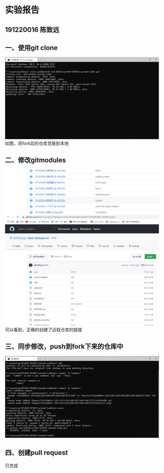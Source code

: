 # 实验报告

## 191220016     陈致远

## 一、使用git clone
![](ref/1.png)
如图，将fork后的仓库克隆到本地

## 二、修改gitmodules
![](ref/2.png)
![](ref/3.png)
可以看到，正确的创建了远程仓库的链接

## 三、同步修改，push到fork下来的仓库中
![](ref/4.png)

## 四、创建pull request
已完成